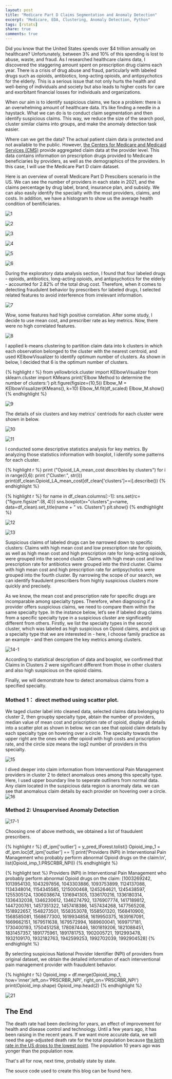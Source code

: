 ```yaml
---
layout: post
title: "Medicare Part D Claims Segmentation and Anomaly Detection"
excerpt: "Medicare, EDA, Clustering, Anomaly Detection, Python"
tags: [rstats]
share: true
comments: true
---
```


Did you know that the United States spends over $4 trillion annually on healthcare? Unfortunately, between 3% and 10% of this spending is lost to abuse, waste, and fraud. As I researched healthcare claims data, I discovered the staggering amount spent on prescription drug claims each year. There is a crisis of drug abuse and fraud, particularly with labeled drugs such as opioids, antibiotics, long-acting opioids, and antipsychotics for the elderly. This is a serious issue that not only hurts the health and well-being of individuals and society but also leads to higher costs for care and exorbitant financial losses for individuals and organizations.

When our aim is to identify suspicious claims, we face a problem:  there is an overwhelming amount of healthcare data. It’s like finding a needle in a haystack. What we can do is to conduct claim segmentation and then identify suspicious claims. This way, we reduce the size of the search pool, cluster similar claims into groups, and make the anomaly detection task easier.  

Where can we get the data? The actual patient claim data is protected and not available to the public. However, [the Centers for Medicare and Medicaid Services (CMS)](https://data.cms.gov/search) provide aggregated claim data at the provider level. This data contains information on prescription drugs provided to Medicare beneficiaries by providers, as well as the demographics of the providers. In this case, I will use the Medicare Part D claim dataset.

Here is an overview of overall Medicare Part D Prescibers scenario in the US. We can see the number of providers in each state in 2021, and the claims percentage by drug label, brand, insurance plan, and subsidy. We can also easily identify the specialty with the most providers, claims, and costs. In addition, we have a histogram to show us the average health condition of bentificiaries.

![1](/figs/2023-08-23-Medicare-Part-D-Claims-Segmentation-and-Anomaly-Detection/1.png)

![2](/figs/2023-08-23-Medicare-Part-D-Claims-Segmentation-and-Anomaly-Detection/2.jpg)

![3](/figs/2023-08-23-Medicare-Part-D-Claims-Segmentation-and-Anomaly-Detection/3.jpg)

![4](/figs/2023-08-23-Medicare-Part-D-Claims-Segmentation-and-Anomaly-Detection/4.png)

![5](/figs/2023-08-23-Medicare-Part-D-Claims-Segmentation-and-Anomaly-Detection/5.png)

![6](/figs/2023-08-23-Medicare-Part-D-Claims-Segmentation-and-Anomaly-Detection/6.png)

During the exploratory data analysis section, I found that four labeled drugs - opioids, antibiotics, long-acting opioids, and antipsychotics for the elderly - accounted for 2.82% of the total drug cost. Therefore, when it comes to detecting fraudulent behavior by prescribers for labeled drugs, I selected related features to avoid interference from irrelevant information.

![7](/figs/2023-08-23-Medicare-Part-D-Claims-Segmentation-and-Anomaly-Detection/7.png)

Wow, some features had high positive correlation. After some study, I decide to use  mean cost, and prescriber rate as key metrics. Now, there were no high correlated features.

![8](/figs/2023-08-23-Medicare-Part-D-Claims-Segmentation-and-Anomaly-Detection/8.png)

I applied k-means clustering to partition claim data into k clusters in which each observation belonged to the cluster with the nearest centroid, and used KElbowVisualizer to identify optimum number of clusters. As shown in below, I decided that 6 is the optimum number of clusters.

{% highlight r %}
from yellowbrick.cluster import KElbowVisualizer
from sklearn.cluster import KMeans
print('Elbow Method to determine the number of clusters:')
plt.figure(figsize=(10,5))
Elbow_M = KElbowVisualizer(KMeans(), k=10) 
Elbow_M.fit(df_scaled)
Elbow_M.show()
{% endhighlight %}

![9](/figs/2023-08-23-Medicare-Part-D-Claims-Segmentation-and-Anomaly-Detection/9.png)

The details of six clusters and  key metrics' centriods for each cluster were shown in below. 

![10](/figs/2023-08-23-Medicare-Part-D-Claims-Segmentation-and-Anomaly-Detection/10.png)

![11](/figs/2023-08-23-Medicare-Part-D-Claims-Segmentation-and-Anomaly-Detection/11.png)

I conducted some descriptive statistics analysis for key metrics. By analyzing those statistics information with boxplot, I identify some patterns for each cluster. 

{% highlight r %}
print ("Opioid_LA_mean_cost describles by clusters")
for  i in range(0,6):
    print ("Cluster:", str(i))
    print(df_clean.Opioid_LA_mean_cost[df_clean['clusters']==i].describe())
{% endhighlight %}

{% highlight r %}
for name in df_clean.columns[:-1]:
    sns.set(rc={"figure.figsize":(8, 4)})
    sns.boxplot(x="clusters",y=name, data=df_clean).set_title(name + " vs. Clusters")
    plt.show()
{% endhighlight %}

![12](/figs/2023-08-23-Medicare-Part-D-Claims-Segmentation-and-Anomaly-Detection/12.png)

![13](/figs/2023-08-23-Medicare-Part-D-Claims-Segmentation-and-Anomaly-Detection/13.jpg)

Suspicious claims of labeled drugs can be narrowed down to specific clusters: Claims with high mean cost and low prescription rate for opioids, as well as high mean cost and high prescription rate for long-acting opioids, were grouped into the second cluster. Claims with high mean cost and low prescription rate for antibiotics were grouped into the third cluster. Claims with high mean cost and high prescription rate for antipsychotics were grouped into the fourth cluster. By narrowing the scope of our search, we can identify fraudulent prescribers from highly suspicious clusters more quickly and precisely.

As we know, the mean cost and prescription rate for specific drugs are incomparable among specialty types. Therefore, when diagnosing if a provider offers suspicious claims, we need to compare them within the same specialty type. In the instance below, let’s see if labeled drug claims from a specific specialty type in a suspicious cluster are significantly different from others. Firstly, we list the specialty types in the second cluster, which was labeled as high suspicious on Opioid claims, and pick up a specialty type that we are interested in - here, I choose family practice as an example - and then compare the key metrics among clusters.

![14-1](/figs/2023-08-23-Medicare-Part-D-Claims-Segmentation-and-Anomaly-Detection/14-1.jpg)

According to statistical description of data and boxplot, we confirmed that Claims in Clusters 2 were significant different from those in other clusters and also high suspicious on the opioid claims.

Finally, we will demonstrate how to detect anomalous claims from a specified specialty. 

### Mothed 1： direct method using scatter plot.

We taged cluster label into cleaned data,  selected claims data belonging to cluster 2, then groupby specialty type, abtain the number of providers, median value of mean cost and priscription rate of opioid, display all details into a scatter plot as shown in below. we can see that opioid claim details by each specialty type on hovering over a circle.  The specialty towards the upper right are the ones who offer opioid with high costs and priscription rate, and the circle size means the log2 number of providers in this specialty. 

![15](/figs/2023-08-23-Medicare-Part-D-Claims-Segmentation-and-Anomaly-Detection/15.jpg)

I dived deeper into claim information from Interventional Pain Management providers in cluster 2 to detect anomalous ones among this specalty type. Here, I used upper boundary line to seperate outliners from normal data. Any claim located in the suspicious data region is anormaly data. we can see that anomalous claim details by each provider on hovering over a circle.      
![16](/figs/2023-08-23-Medicare-Part-D-Claims-Segmentation-and-Anomaly-Detection/16.jpg)

### Method 2: Unsupervised Anomaly Detection

![17-1](/figs/2023-08-23-Medicare-Part-D-Claims-Segmentation-and-Anomaly-Detection/17-1.jpg)

Choosing one of above methods, we obtained a list of fraudulent prescribers.

{% highlight r %}
df_ipm['outlier'] = y_pred_IForest.tolist()
Opioid_imp_1 = df_ipm.loc[df_ipm['outlier'] == 1]
print('Providers (NPI) in Interventional Pain Management who probably perform abnormal Opioid drugs on the claim:\n', 
      list(Opioid_imp_1.PRSCRBR_NPI))
{% endhighlight %}

{% highlight text %}
Providers (NPI) in Interventional Pain Management who probably perform abnormal Opioid drugs on the claim:
 [1003269242, 1013954130, 1043297856, 1043303886, 1093753899, 1124137088, 1134348014, 1154345585, 1215000468, 1245264621, 1245438597, 1255305124, 1306038674, 1316941305, 1336170216, 1336180314, 1336432038, 1346230612, 1346274792, 1376907774, 1417189812, 1447200761, 1457351322, 1457418386, 1457434268, 1477565208, 1518922657, 1548273501, 1558353078, 1558501320, 1568410900, 1568585081, 1568677300, 1619934858, 1619950375, 1639167091, 1669662151, 1679511638, 1679572994, 1689600041, 1699717181, 1730400193, 1750451258, 1780874446, 1801819206, 1821088451, 1831457357, 1891775961, 1891781753, 1902005721, 1912993478, 1932109170, 1932182763, 1942599253, 1992702039, 1992904528]
{% endhighlight %}

By selecting suspicious National Provider Identifier (NPI) of providers from original dataset, we obtain the detailed information of each interventional pain management provider with fraudulent behavior. 

{% highlight r %}
Opioid_imp = df.merge(Opioid_imp_1, how='inner',left_on='PRSCRBR_NPI', right_on='PRSCRBR_NPI')
print(Opioid_imp.shape)
Opioid_imp.head(2)
{% endhighlight %}

![21](/figs/2023-08-23-Medicare-Part-D-Claims-Segmentation-and-Anomaly-Detection/21.jpg)




## The End

The death rate had been declining for years, an effect of improvement for health and disease control and technology. Until a few years ago, it has been raising in the recent years. If we want more accurate data, we will need the age-adjusted death rate for the total population because [the birth rate in the US drops to the lowest point](http://www.cnn.com/2016/08/11/health/us-lowest-fertility-rate/). The population 10 years ago was yonger than the population now. 

That's all for now, next time, probably state by state.

The souce code used to create this blog can be found here.
